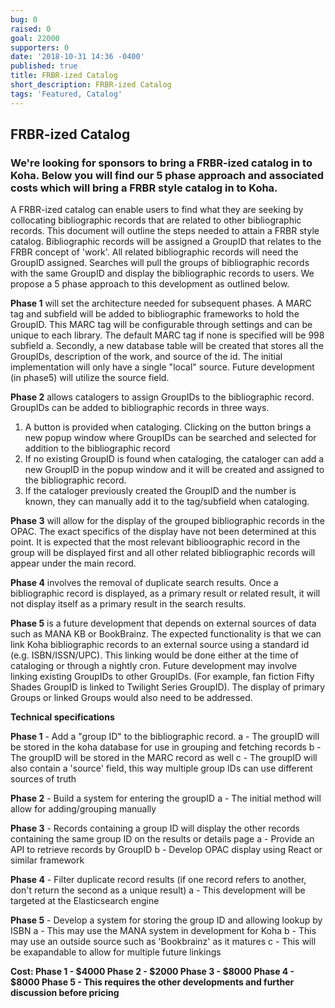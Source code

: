 ```yaml
---
bug: 0
raised: 0
goal: 22000
supporters: 0
date: '2018-10-31 14:36 -0400'
published: true
title: FRBR-ized Catalog
short_description: FRBR-ized Catalog
tags: 'Featured, Catalog'
---
```

## FRBR-ized Catalog

### We're looking for sponsors to bring a FRBR-ized catalog in to Koha. Below you will find our 5 phase approach and associated costs which will bring a FRBR style catalog in to Koha. 


A FRBR-ized catalog can enable users to find what they are seeking by collocating bibliographic records that are related to other bibliographic records. This document will outline the steps needed to attain a FRBR style catalog. Bibliographic records will be assigned a GroupID that relates to the FRBR concept of 'work'. All related bibliographic records will need the GroupID assigned. Searches will pull the groups of bibliographic records with the same GroupID and display the bibliographic records to users. We propose a 5 phase approach to this development as outlined below.

**Phase 1** will set the architecture needed for subsequent phases. A MARC tag and subfield will be added to bibliographic frameworks to hold the GroupID. This MARC tag will be configurable through settings and can be unique to each library. The default MARC tag if none is specified will be 998 subfield a. Secondly, a new database table will be created that stores all the GroupIDs, description of the work, and source of the id. The initial implementation will only have a single "local" source. Future development (in phase5) will utilize the source field.

**Phase 2** allows catalogers to assign GroupIDs to the bibliographic record. GroupIDs can be added to bibliographic records in three ways.
1. A button is provided when cataloging. Clicking on the button brings a new popup window where GroupIDs can be searched and selected for addition to the bibliographic record
2. If no existing GroupID is found when cataloging, the cataloger can add a new GroupID in the popup window and it will be created and assigned to the bibliographic record.
3. If the cataloger previously created the GroupID and the number is known, they can manually add it to the tag/subfield when cataloging.

**Phase 3** will allow for the display of the grouped bibliographic records in the OPAC. The exact specifics of the display have not been determined at this point. It is expected that the most relevant biblioographic record in the group will be displayed first and all other related bibliographic records will appear under the main record.

**Phase 4** involves the removal of duplicate search results. Once a bibliographic record is displayed, as a primary result or related result, it will not display itself as a primary result in the search results.

**Phase 5** is a future development that depends on external sources of data such as MANA KB or BookBrainz. The expected functionality is that we can link Koha bibliographic records to an external source using a standard id (e.g. ISBN/ISSN/UPC). This linking would be done either at the time of cataloging or through a nightly cron. Future development may involve linking existing GroupIDs to other GroupIDs. (For example, fan fiction Fifty Shades GroupID is linked to Twilight Series GroupID). The display of primary Groups or linked Groups would also need to be addressed.


**Technical specifications**

**Phase 1** - Add a "group ID" to the bibliographic record.
a - The groupID will be stored in the koha database for use in grouping and fetching records
b - The groupID will be stored in the MARC record as well
c - The groupID will also contain a 'source' field, this way multiple group IDs can use different sources of truth

**Phase 2** - Build a system for entering the groupID
a - The initial method will allow for adding/grouping manually

**Phase 3** - Records containing a group ID will display the other records containing the same group ID on the results or details page
a - Provide an API to retrieve records by GroupID
b - Develop OPAC display using React or similar framework

**Phase 4** - Filter duplicate record results (if one record refers to another, don't return the second as a unique result)
a - This development will be targeted at the Elasticsearch engine

**Phase 5** - Develop a system for storing the group ID and allowing lookup by ISBN
a - This may use the MANA system in development for Koha
b - This may use an outside source such as 'Bookbrainz' as it matures
c - This will be exapandable to allow for multiple future linkings

**Cost:
Phase 1 - $4000
Phase 2 - $2000
Phase 3 - $8000
Phase 4 - $8000
Phase 5 - This requires the other developments and further discussion before pricing**
